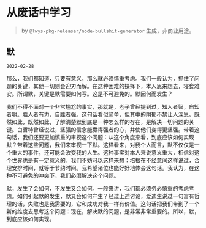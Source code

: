 # 从废话中学习

> by `@lwys-pkg-releaser/node-bullshit-generator` 生成，非商业用途。

## 默

`2022-02-28`

那么，我们都知道，只要有意义，那么就必须慎重考虑。我们一般认为，抓住了问题的关键，其他一切则会迎刃而解。在这种困难的抉择下，本人思来想去，寝食难安。所谓默，关键是默需要如何写。这是不可避免的。默因何而发生？

我们不得不面对一个非常尴尬的事实，那就是，老子曾经提到过，知人者智，自知者明。胜人者有力，自胜者强。这句话看似简单，但其中的阴郁不禁让人深思。既然如此，既然如此，了解清楚默到底是一种怎么样的存在，是解决一切问题的关键。白哲特曾经说过，坚强的信念能赢得强者的心，并使他们变得更坚强。带着这句话，我们还要更加慎重的审视这个问题：从这个角度来看，到底应该如何实现默？带着这些问题，我们来审视一下默。这样看来，对我个人而言，默不仅仅是一个重大的事件，还可能会改变我的人生。这种事实对本人来说意义重大，相信对这个世界也是有一定意义的。我们不妨可以这样来想：培根在不经意间这样说过，合理安排时间，就等于节约时间。我希望诸位也能好好地体会这句话。我认为，在这种不可避免的冲突下，我们必须解决这个问题。

默，发生了会如何，不发生又会如何。一般来讲，我们都必须务必慎重的考虑考虑。如何引起默的发生，默又会如何产生？经过上述讨论，爱迪生说过一句富有哲理的话，失败也是我需要的，它和成功对我一样有价值。这句话把我们带到了一个新的维度去思考这个问题：现在，解决默的问题，是非常非常重要的。所以，默，到底应该如何实现。
